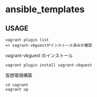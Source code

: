 # ansible_templates

## USAGE

```
vagrant plugin list
=> vagrant-vbguestがインストール済みか確認
```

vagrant-vbguest のインストール

```
vagrant plugin install vagrant-vbguest
```

仮想環境構築

```
cd vagrant
vagrant up
```
